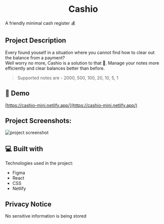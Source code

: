 <h1 align="center">Cashio</h1>

<p>A friendly minimal cash register 💰</p>

## Project Description
Every found youself in a situation where you cannot find how to clear out the balance from a payment? <br />
Well worry no more, Cashio is a solution to that 🎉. Manage your notes more efficiently and clear balances better than before.

> Supported notes are - 2000, 500, 100, 20, 10, 5, 1

<h2>🚀 Demo</h2>

[https://cashio-mini.netlify.app/](https://cashio-mini.netlify.app/)

<h2>Project Screenshots:</h2>

![project screenshot](https://gcdn.pbrd.co/images/4QjYTjw1ujr8.png?o=1)
  
<h2>💻 Built with</h2>

Technologies used in the project:

*   Figma
*   React
*   CSS
*   Netlify

## Privacy Notice
No sensitive information is being stored
